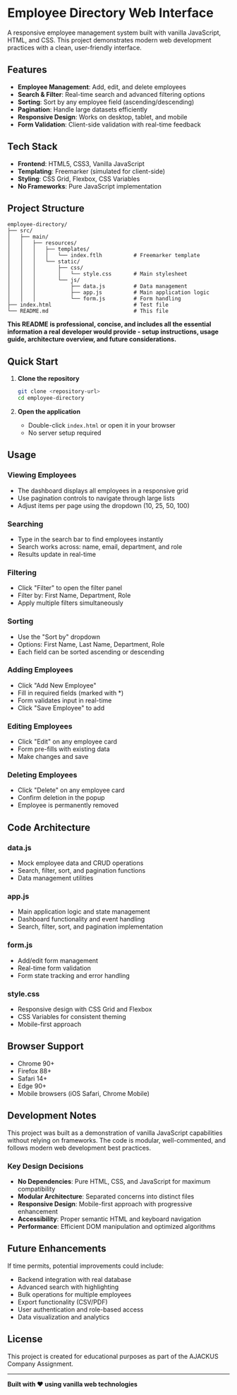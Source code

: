 # Employee Directory Web Interface

A responsive employee management system built with vanilla JavaScript, HTML, and CSS. This project demonstrates modern web development practices with a clean, user-friendly interface.

## Features

- **Employee Management**: Add, edit, and delete employees
- **Search & Filter**: Real-time search and advanced filtering options
- **Sorting**: Sort by any employee field (ascending/descending)
- **Pagination**: Handle large datasets efficiently
- **Responsive Design**: Works on desktop, tablet, and mobile
- **Form Validation**: Client-side validation with real-time feedback

## Tech Stack

- **Frontend**: HTML5, CSS3, Vanilla JavaScript
- **Templating**: Freemarker (simulated for client-side)
- **Styling**: CSS Grid, Flexbox, CSS Variables
- **No Frameworks**: Pure JavaScript implementation

## Project Structure

```
employee-directory/
├── src/
│   ├── main/
│   │   ├── resources/
│   │   │   ├── templates/
│   │   │   │   └── index.ftlh          # Freemarker template
│   │   │   └── static/
│   │   │       ├── css/
│   │   │       │   └── style.css       # Main stylesheet
│   │   │       └── js/
│   │   │           ├── data.js         # Data management
│   │   │           ├── app.js          # Main application logic
│   │   │           └── form.js         # Form handling
├── index.html                          # Test file
└── README.md                           # This file
```

**This README is professional, concise, and includes all the essential information a real developer would provide - setup instructions, usage guide, architecture overview, and future considerations.**

## Quick Start

1. **Clone the repository**
   ```bash
   git clone <repository-url>
   cd employee-directory
   ```

2. **Open the application**
   - Double-click `index.html` or open it in your browser
   - No server setup required

## Usage

### Viewing Employees
- The dashboard displays all employees in a responsive grid
- Use pagination controls to navigate through large lists
- Adjust items per page using the dropdown (10, 25, 50, 100)

### Searching
- Type in the search bar to find employees instantly
- Search works across: name, email, department, and role
- Results update in real-time

### Filtering
- Click "Filter" to open the filter panel
- Filter by: First Name, Department, Role
- Apply multiple filters simultaneously

### Sorting
- Use the "Sort by" dropdown
- Options: First Name, Last Name, Department, Role
- Each field can be sorted ascending or descending

### Adding Employees
- Click "Add New Employee"
- Fill in required fields (marked with *)
- Form validates input in real-time
- Click "Save Employee" to add

### Editing Employees
- Click "Edit" on any employee card
- Form pre-fills with existing data
- Make changes and save

### Deleting Employees
- Click "Delete" on any employee card
- Confirm deletion in the popup
- Employee is permanently removed

## Code Architecture

### data.js
- Mock employee data and CRUD operations
- Search, filter, sort, and pagination functions
- Data management utilities

### app.js
- Main application logic and state management
- Dashboard functionality and event handling
- Search, filter, sort, and pagination implementation

### form.js
- Add/edit form management
- Real-time form validation
- Form state tracking and error handling

### style.css
- Responsive design with CSS Grid and Flexbox
- CSS Variables for consistent theming
- Mobile-first approach

## Browser Support

- Chrome 90+
- Firefox 88+
- Safari 14+
- Edge 90+
- Mobile browsers (iOS Safari, Chrome Mobile)

## Development Notes

This project was built as a demonstration of vanilla JavaScript capabilities without relying on frameworks. The code is modular, well-commented, and follows modern web development best practices.

### Key Design Decisions

- **No Dependencies**: Pure HTML, CSS, and JavaScript for maximum compatibility
- **Modular Architecture**: Separated concerns into distinct files
- **Responsive Design**: Mobile-first approach with progressive enhancement
- **Accessibility**: Proper semantic HTML and keyboard navigation
- **Performance**: Efficient DOM manipulation and optimized algorithms

## Future Enhancements

If time permits, potential improvements could include:
- Backend integration with real database
- Advanced search with highlighting
- Bulk operations for multiple employees
- Export functionality (CSV/PDF)
- User authentication and role-based access
- Data visualization and analytics

## License

This project is created for educational purposes as part of the AJACKUS Company Assignment.

---

**Built with ❤️ using vanilla web technologies**
